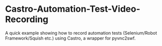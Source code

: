 # Castro-Automation-Test-Video-Recording

A quick example showing how to record automation tests (Selenium/Robot Framework/Squish etc.) using Castro, a wrapper for pyvnc2swf.
